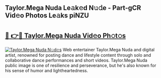 ## Taylor.Mega Nuda Le𝚊k𝚎d N𝚞𝚍e - Part-gCR Vid𝚎o Photos Le𝚊ks piNZU

# <h2><a href="http://fbf9oo7.evod.top/?m=Taylor.Mega+Nuda">🔗 👉🔴 Taylor.Mega Nuda Vid𝚎o Ph𝚘t𝚘s</a></h2>

[![Taylor.Mega Nuda N𝚞d𝚎s](https://i.imgur.com/8V9OHl7.gif)](http://fbf9oo7.evod.top/?m=Taylor.Mega+Nuda)
Web entertainer Taylor.Mega Nuda and digital artist, renowned for posting dance and lifestyle content through solo and collaborative dance performances and short videos. Taylor.Mega Nuda public image is one of resilience and perseverance, but he's also known for his sense of humor and lightheartedness. 
